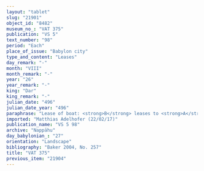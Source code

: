 ```yaml
---
layout: "tablet"
slug: "21901"
object_id: "8482"
museum_no_: "VAT 375"
publication: "VS 5"
text_number: "98"
period: "Each"
place_of_issue: "Babylon city"
type_and_content: "Leases"
day_remark: "-"
month: "VIII"
month_remark: "-"
year: "26"
year_remark: "-"
king: "Dar"
king_remark: "-"
julian_date: "496"
julian_date_year: "496"
paraphrase: "Lease of boat: <strong>B</strong> leases to <strong>A</strong> the boat that is at his disposal for captaincy (<em>malāhūtu</em>) from <strong>C</strong> for a daily rent of 1 shekel of silver, beginning on the 28<sup>th</sup> day (of Arahsamnu [VIII]). Each party has taken a copy. 3 witnesses, including the cousin of <strong>A</strong>&nbsp;(Nab&ucirc;-kuṣur&scaron;u/Nādin//Gahal), and the scribe (Nidintu-Marduk//Rab-ban&ecirc;) (brother-in-law of <strong>A</strong>).<br /> &nbsp;<br /> <strong>A</strong> = &Scaron;ellebu/Iddin-Nab&ucirc;//Nappāhu; <strong>B</strong>&nbsp;= Nergal-iddin/Ardia; <strong>C</strong>&nbsp;= Nab&ucirc;-uṣur&scaron;u<br /> &nbsp;"
imported: "Matthias Adelhofer (22/02/17)"
publication_name: "VS 5 98"
archive: "Nappāhu"
day_babylonian_: "27"
orientation: "Landscape"
bibliography: "Baker 2004, No. 257"
title: "VAT 375"
previous_item: "21904"
---
```

